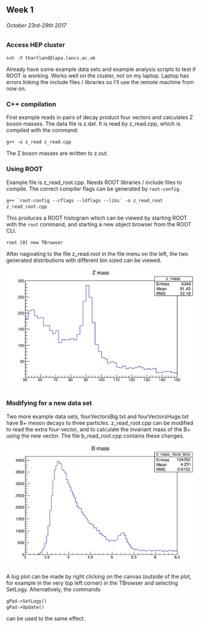 ## Week 1
###### October 23rd-29th 2017

### Access HEP cluster

    ssh -Y thartland@lapa.lancs.ac.uk

Already have some example data sets and example analysis scripts to test if ROOT is working.
Works well on the cluster, not on my laptop.
Laptop has errors linking the include files / libraries so I'll use the remote machine from now on.

### C++ compilation

First example reads in pairs of decay product four vectors and calculates Z boson masses.
The data file is z.dat. It is read by z_read.cpp, which is compiled with the command:

    g++ -o z_read z_read.cpp
    
The Z boson masses are written to z.out.

### Using ROOT

Example file is z_read_root.cpp.
Needs ROOT libraries / include files to compile.
The correct compiler flags can be generated by `root-config`.

    g++ `root-config --cflags --ldflags --libs` -o z_read_root z_read_root.cpp

This produces a ROOT histogram which can be viewed by starting ROOT with the `root` command,
and starting a new object browser from the ROOT CLI.

    root [0] new TBrowser

After nagivating to the file z_read.root in the file menu on the left, the two generated distributions with different bin sized can be viewed.

![alt text](https://github.com/H4rtland/masters/blob/master/week01/imgs/z_mass.png?raw=true "Z mass distribution")

### Modifying for a new data set

Two more example data sets, fourVectorsBig.txt and fourVectorsHuge.txt have B+ meson decays to three particles.
z_read_root.cpp can be modified to read the extra four-vector, and to calculate the invariant mass of the B+
using the new vector. The file b_read_root.cpp contains these changes.

![alt text](https://github.com/H4rtland/masters/blob/master/week01/imgs/b_mass.png?raw=true "B mass distribution")

A log plot can be made by right clicking on the canvas
(outside of the plot, for example in the very top left corner) in the TBrowser and selecting SetLogy.
Alternatively, the commands

    gPad->SetLogy()
    gPad->Update()

can be used to the same effect.

